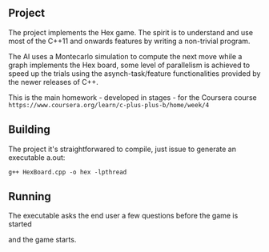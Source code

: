 Project
-------

The project implements the Hex game. The spirit is to understand and use most of the C++11 and onwards features
by writing a non-trivial program. 

The AI uses a Montecarlo simulation to compute the next move while a graph implements the Hex board, some level
of parallelism is achieved to speed up the trials using the asynch-task/feature functionalities provided by the
newer releases of C++.

This is the main homework - developed in stages - for the Coursera course
`https://www.coursera.org/learn/c-plus-plus-b/home/week/4`

Building
-------

The project it's straightforwared to compile, just issue to generate an executable a.out:

`g++ HexBoard.cpp -o hex -lpthread`

Running
-------

The executable asks the end user a few questions before the game is started

and the game starts.


